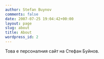 ```yaml
---
author: Stefan Buynov
comments: false
date: 2007-07-25 19:04:42+00:00
layout: page
slug: about
title: About
wordpress_id: 2
---
```


Това е персоналния сайт на Стефан Буйнов.

